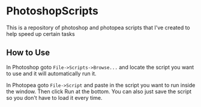 # PhotoshopScripts
This is a repository of photoshop and photopea scripts that I've created to help speed up certain tasks

## How to Use
In Photoshop goto `File->Scripts->Browse...` and locate the script you want to use and it will automatically run it.

In Photopea goto `File->Script` and paste in the script you want to run inside the window. Then click Run at the bottom. You can also just save the script so you don't have to load it every time.